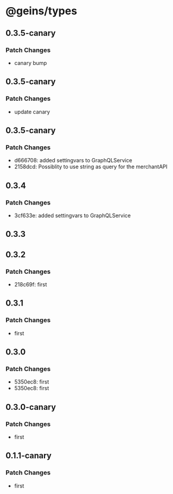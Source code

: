 # @geins/types

## 0.3.5-canary

### Patch Changes

- canary bump

## 0.3.5-canary

### Patch Changes

- update canary

## 0.3.5-canary

### Patch Changes

- d666708: added settingvars to GraphQLService
- 2158dcd: Possiblity to use string as query for the merchantAPI

## 0.3.4

### Patch Changes

- 3cf633e: added settingvars to GraphQLService

## 0.3.3

## 0.3.2

### Patch Changes

- 218c69f: first

## 0.3.1

### Patch Changes

- first

## 0.3.0

### Patch Changes

- 5350ec8: first
- 5350ec8: first

## 0.3.0-canary

### Patch Changes

- first

## 0.1.1-canary

### Patch Changes

- first
